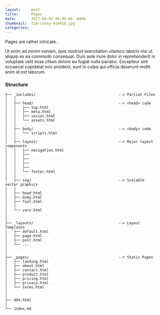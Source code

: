 ```yaml
---
layout:     post
title:      Pages
date:       2017-08-02 00:00:00 -0400
thumbnail:  tim-carey-414918.jpg
categories:
---
```


Pages are rather intricate.

Ut enim ad minim veniam, quis nostrud exercitation ullamco laboris nisi ut aliquip ex ea commodo consequat. Duis aute irure dolor in reprehenderit in voluptate velit esse cillum dolore eu fugiat nulla pariatur. Excepteur sint occaecat cupidatat non proident, sunt in culpa qui officia deserunt mollit anim id est laborum.


### Structure ###
```
├── _includes/                                      --> Partial Files
│   │
│   ├── head/                                       --> <head> code
│   │   ├── top.html
│   │   ├── meta.html
│   │   ├── social.html
│   │   └── assets.html
│   │
│   ├── body/                                       --> <body> code
│   │   └── scripts.html
│   │
│   ├── layout/                                     --> Major layout components
│   │   ├── navigation.html
│   │   ├──
│   │   ├──
│   │   ├──
│   │   ├──
│   │   └── footer.html
│   │
│   ├── svg/                                        --> Scalable vector graphics
│   │
│   ├── head.html
│   ├── body.html
│   ├── foot.html
│   │
│   └── vars.html
│
│
├── _layouts/                                       --> Layout Templates
│   ├── default.html
│   ├── page.html
│   ├── post.html
│   └── ...
│
│
├── _pages/                                         --> Static Pages
│   ├── landing.html
│   ├── about.html
│   ├── contact.html
│   ├── product.html
│   ├── pricing.html
│   ├── privacy.html
│   └── terms.html
│
│
├── 404.html
│
└── index.md
```

